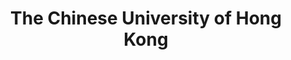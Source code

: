 ---
title: "The Chinese University of Hong Kong"
startdate: "2020-09-01"
enddate: "2024-07-31"
slug: "cuhk"
post: "B.Sc. in Computer Science"
image: "../../src/images/journey/cuhk.jpg"
---